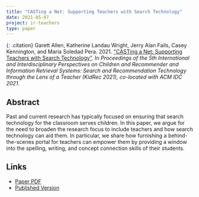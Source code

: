 ```yaml
---
title: "CASTing a Net: Supporting Teachers with Search Technology"
date: 2021-05-07
project: ir-teachers
type: paper
---
```


{: .citation}
Garett Allen, Katherine Landau Wright, Jerry Alan Fails, Casey Kennington, and Maria Soledad Pera. 2021. ["CASTing a Net: Supporting Teachers with Search Technology"](#). In <cite>Proceedings of the 5th International and Interdisciplinary Perspectives on Children and Recommender and Information Retrieval Systems: Search and Recommendation Technology through the Lens of a Teacher (KidRec 2021), co-located with ACM IDC 2021</cite>.

## Abstract

Past and current research has typically focused on ensuring that search technology for the classroom serves children. In this paper, we argue for the need to broaden the research focus to include teachers and how search technology can aid them. In particular, we share how furnishing a behind-the-scenes portal for teachers can empower them by providing a window into the spelling, writing, and concept connection skills of their students.

## Links

* [Paper PDF](https://arxiv.org/abs/2105.03456)
* [Published Version](https://kidrec.github.io/)
